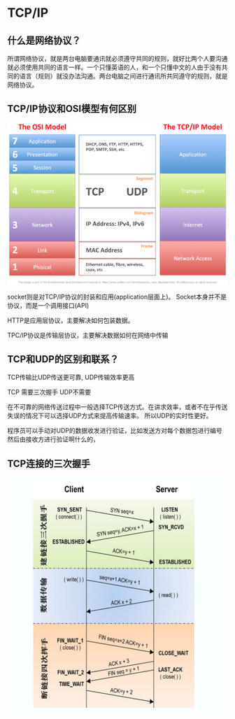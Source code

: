 # TCP/IP

##  **什么是网络协议？**

 所谓网络协议，就是两台电脑要通讯就必须遵守共同的规则，就好比两个人要沟通就必须使用共同的语言一样。一个只懂英语的人，和一个只懂中文的人由于没有共同的语言（规则）就没办法沟通。两台电脑之间进行通讯所共同遵守的规则，就是网络协议。 

##  **TCP/IP协议和OSI模型有何区别**

![](.gitbook/assets/tpc-ip-and-osi-model-cellbiol.com_-768x565.png)

 socket则是对TCP/IP协议的封装和应用\(application层面上\)。 Socket本身并不是协议，而是一个调用接口\(API\)

HTTP是应用层协议，主要解决如何包装数据。  

TPC/IP协议是传输层协议，主要解决数据如何在网络中传输

## **TCP和UDP的区别和联系？**

TCP传输比UDP传送更可靠, UDP传输效率更高

TCP 需要三次握手 UDP不需要

在不可靠的网络传送过程中一般选择TCP传送方式。在讲求效率，或者不在乎传送失误的情况下可以选择UDP方式来提高传输速率。 所以UDP的实时性更好。

程序员可以手动对UDP的数据收发进行验证，比如发送方对每个数据包进行编号然后由接收方进行验证啊什么的，

##  TCP连接的三次握手

![](.gitbook/assets/5291509-f1e796c2d96f2b84.png)

